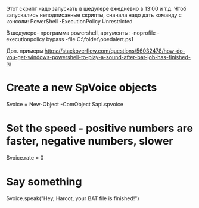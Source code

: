 Этот скрипт надо запускать в шедулере ежедневно в 13:00 и т.д.
Чтоб запускались неподписанные скрипты, сначала надо дать команду с консоли: PowerShell -ExecutionPolicy Unrestricted

В шедулере- 
программа
powershell,
аргументы:
-noprofile -executionpolicy bypass -file C:\folder\obedalert.ps1

Доп. примеры
https://stackoverflow.com/questions/56032478/how-do-you-get-windows-powershell-to-play-a-sound-after-bat-job-has-finished-ru
# Create a new SpVoice objects
$voice = New-Object -ComObject Sapi.spvoice
# Set the speed - positive numbers are faster, negative numbers, slower
$voice.rate = 0
# Say something
$voice.speak("Hey, Harcot, your BAT file is finished!")
